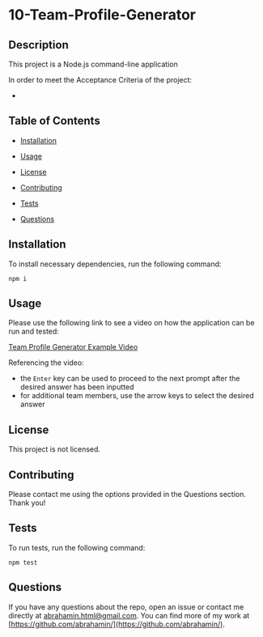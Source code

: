 # 10-Team-Profile-Generator

  ## Description

  This project is a Node.js command-line application
  
  In order to meet the Acceptance Criteria of the project:

  * 

  ## Table of Contents

  * [Installation](#installation)

  * [Usage](#usage)

  * [License](#license)

  * [Contributing](#contributing)

  * [Tests](#tests)

  * [Questions](#questions)

  ## Installation

  To install necessary dependencies, run the following command:

  ```
  npm i
  ```

  ## Usage

  Please use the following link to see a video on how the application can be run and tested:

  [Team Profile Generator Example Video]()

  Referencing the video:
  * the `Enter` key can be used to proceed to the next prompt after the desired answer has been inputted
  * for additional team members, use the arrow keys to select the desired answer

  ## License

  This project is not licensed.

  ## Contributing

  Please contact me using the options provided in the Questions section. Thank you!

  ## Tests

  To run tests, run the following command:

  ```
  npm test
  ```

  ## Questions

  If you have any questions about the repo, open an issue or contact me directly at abrahamin.html@gmail.com. You can find more of my work at [https://github.com/abrahamin/](https://github.com/abrahamin/).
